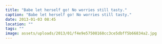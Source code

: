 ```yaml
---
title: "Babe let herself go! No worries still tasty."
caption: "Babe let herself go! No worries still tasty."
date: 2013-01-03 08:45
location: ""
tags: ""
image: assets/uploads/2013/01/f4e9e57508168cc3ce5dbff5b66834a2.jpg
---
```

